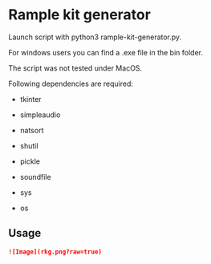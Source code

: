 # Rample kit generator

Launch script with python3 rample-kit-generator.py.

For windows users you can find a .exe file in the bin folder.

The script was not tested under MacOS.

Following dependencies are required:

- tkinter

- simpleaudio

- natsort

- shutil

- pickle

- soundfile

- sys

- os

## Usage

```markdown
![Image](rkg.png?raw=true)
```
